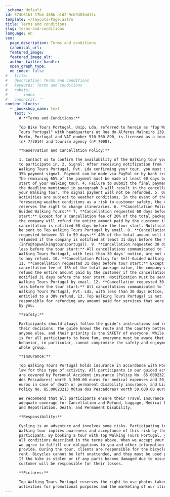 ```yaml
---
_schema: default
id: 374b61b1-17bb-468b-a1d2-9cb9483dd1fc
template: ~/layouts/Page.astro
title: Terms and conditions
slug: terms-and-conditions
language: en
seo:
  page_description: Terms and conditions
  canonical_url:
  featured_image:
  featured_image_alt:
  author_twitter_handle:
  open_graph_type:
  no_index: false
#   title:
#   description: Terms and conditions
#   keywords: Terms and conditions
#   robots:
#     - index
#   canonical: ''
content_blocks:
  - _bookshop_name: text
    text: >-
      # **Terms and Conditions:**

      Top Bike Tours Portugal, Unip, Lda, referred to herein as "Top Walking
      Tours Portugal" with headquarters at Rua do Alferes Malheiro 139, 4000-057
      Porto, Portugal and VAT number 510 560 890, is licensed as a tour operator
      (nº 7/2014) and tourism agency (nº 7008).

      **Reservation and Cancellation Policy:**

      1. Contact us to confirm the availability of the Walking tour you intend
      to participate in. 2. Signal: After receiving notification from Top
      Walking Tours Portugal, Pvt. Lda confirming your tour, you must submit a
      35% payment signal. Payment can be made via PayPal or by bank transfer. 3.
      The remaining 65% of the payment must be made at least 60 days before the
      start of your Walking tour. 4. Failure to submit the final payment before
      the deadline mentioned in paragraph 3 will result in the cancellation of
      your Walking tour. The signal payment will not be refunded. 5. Outdoor
      activities are subject to weather conditions. In the event of the company
      foreseeing weather conditions as a risk to customer safety, the company
      reserves the right to change itineraries. 6. **Cancellation Policy for
      Guided Walking Tours:** 7. **Cancellation requested 60 days before tour
      start:** Except for a cancellation fee of 20% of the total package value,
      the company will refund the entire amount paid by the customer if the
      cancellation is notified 60 days before the tour start. Notification must
      be sent to Top Walking Tours Portugal by email. 8. **Cancellation
      requested between 31 to 59 days:** 40% of the total amount will be
      refunded if the company is notified at least 31 days before the tour start
      (info@topwalkingtoursportugal). 9. **Cancellation requested 30 days or
      less before the tour start:** All cancellations communicated to Top
      Walking Tours Portugal, with less than 30 days' notice, are not entitled
      to any refund. 10. **Cancellation Policy for Self-Guided Walking Tours:**
      11. **Cancellation requested 31 days before tour start:** Except for a
      cancellation fee of 15% of the total package value, the company will
      refund the entire amount paid by the customer if the cancellation is
      notified 31 days before the tour start. Notification must be sent to Top
      Walking Tours Portugal by email. 12. **Cancellation requested 30 days or
      less before the tour start:** All cancellations communicated to Top
      Walking Tours Portugal, Pvt. Lda, with less than 30 days notice, are
      entitled to a 30% refund. 13. Top Walking Tours Portugal is not
      responsible for refunding any amount paid for services that were not used
      by you.

      **Safety:**

      Participants should always follow the guide's instructions and respect
      their decisions. The guide knows the route and the country better than
      anyone else, and their priority is the SAFETY of everyone. While our aim
      is for all participants to have fun, everyone must be aware that their
      behavior, in particular, cannot compromise the safety and enjoyment of the
      whole group.

      **Insurance:**

      Top Walking Tours Portugal holds insurance in accordance with Portuguese
      law for this type of activity. All participants in our guided activities
      are covered by Personal Accident insurance (Policy No. 85.00023213 Mútua
      dos Pescadores) worth 3,500.00 euros for medical expenses and 20,000.00
      euros in case of death or permanent disability insurance, and Liability
      Policy No. 85.00023213 Mútua dos Pescadores) worth 50,000.00 euros.

      We recommend that all participants ensure their Travel Insurance has
      adequate coverage for Cancellation and Refund, Luggage, Medical Expenses
      and Repatriation, Death, and Permanent Disability.

      **Responsibility:**

      Cycling is an adventure and involves some risks. Participating in a
      Walking tour implies awareness and acceptance of this risk by the
      participant. By booking a tour with Top Walking Tours Portugal, you accept
      all conditions described in the terms above. When we accept your booking,
      we agree to fulfill our obligations to you and other information that you
      provide. During the tour, clients are responsible for the bicycles they
      rent. Bicycles cannot be left unattended, and they must be used properly.
      If the bike is stolen or if any parts become damaged due to misuse, the
      customer will be responsible for their losses.

      **Pictures:**

      Top Walking Tours Portugal reserves the right to use photos taken during
      activities for promotional purposes and the marketing of our itineraries.
---
```

